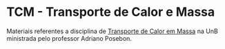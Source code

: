 # TCM - Transporte de Calor e Massa

Materiais referentes a disciplina de [Transporte de Calor em Massa](https://matriculaweb.unb.br/graduacao/disciplina.aspx?cod=168840) na UnB ministrada pelo professor Adriano Posebon.
